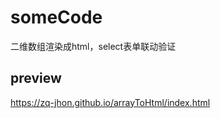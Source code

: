 # someCode
二维数组渲染成html，select表单联动验证

<h2>preview</h2>
<a href="https://zq-jhon.github.io/arrayToHtml/index.html">https://zq-jhon.github.io/arrayToHtml/index.html</a>
